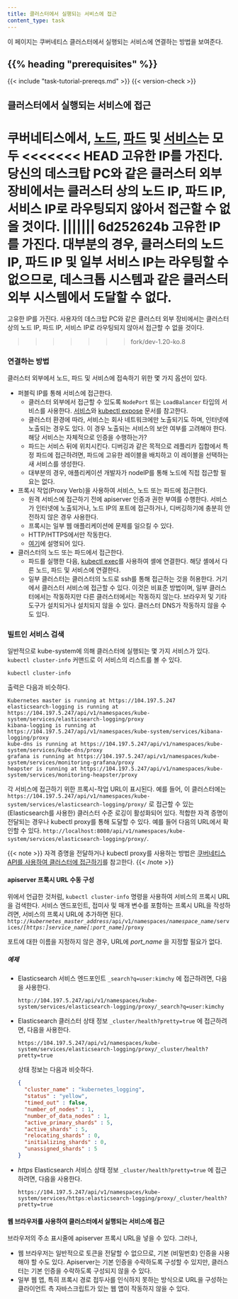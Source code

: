 ```yaml
---
title: 클러스터에서 실행되는 서비스에 접근
content_type: task
---
```


<!-- overview -->
이 페이지는 쿠버네티스 클러스터에서 실행되는 서비스에 연결하는 방법을 보여준다.


## {{% heading "prerequisites" %}}


{{< include "task-tutorial-prereqs.md" >}} {{< version-check >}}


<!-- steps -->

## 클러스터에서 실행되는 서비스에 접근

쿠버네티스에서, [노드](/ko/docs/concepts/architecture/nodes/),
[파드](/ko/docs/concepts/workloads/pods/) 및 [서비스](/ko/docs/concepts/services-networking/service/)는 모두
<<<<<<< HEAD
고유한 IP를 가진다. 당신의 데스크탑 PC와 같은 클러스터 외부 장비에서는
클러스터 상의 노드 IP, 파드 IP, 서비스 IP로 라우팅되지 않아서 
접근할 수 없을 것이다.
||||||| 6d252624b
고유한 IP를 가진다. 대부분의 경우, 클러스터의 노드 IP, 파드 IP 및 일부 서비스 IP는 라우팅할 수
없으므로, 데스크톱 시스템과 같은 클러스터 외부 시스템에서
도달할 수 없다.
=======
고유한 IP를 가진다. 사용자의 데스크탑 PC와 같은 클러스터 외부 장비에서는
클러스터 상의 노드 IP, 파드 IP, 서비스 IP로 라우팅되지 않아서 
접근할 수 없을 것이다.
>>>>>>> fork/dev-1.20-ko.8

### 연결하는 방법

클러스터 외부에서 노드, 파드 및 서비스에 접속하기 위한 몇 가지 옵션이 있다.

  - 퍼블릭 IP를 통해 서비스에 접근한다.
    - 클러스터 외부에서 접근할 수 있도록 `NodePort` 또는 `LoadBalancer` 타입의
      서비스를 사용한다. [서비스](/ko/docs/concepts/services-networking/service/)와
      [kubectl expose](/docs/reference/generated/kubectl/kubectl-commands/#expose) 문서를 참고한다.
    - 클러스터 환경에 따라, 서비스는 회사 네트워크에만 노출되기도 하며,
      인터넷에 노출되는 경우도 있다. 이 경우 노출되는 서비스의 보안 여부를 고려해야 한다.
      해당 서비스는 자체적으로 인증을 수행하는가?
    - 파드는 서비스 뒤에 위치시킨다. 디버깅과 같은 목적으로 레플리카 집합에서 특정 파드에 접근하려면,
      파드에 고유한 레이블을 배치하고 이 레이블을 선택하는 새 서비스를 생성한다.
    - 대부분의 경우, 애플리케이션 개발자가 nodeIP를 통해 노드에 직접
      접근할 필요는 없다.
  - 프록시 작업(Proxy Verb)을 사용하여 서비스, 노드 또는 파드에 접근한다.
    - 원격 서비스에 접근하기 전에 apiserver 인증과 권한 부여를 수행한다.
      서비스가 인터넷에 노출되거나, 노드 IP의 포트에 접근하거나, 디버깅하기에
      충분히 안전하지 않은 경우 사용한다.
    - 프록시는 일부 웹 애플리케이션에 문제를 일으킬 수 있다.
    - HTTP/HTTPS에서만 작동한다.
    - [여기](#apiserver-프록시-url-수동-구성)에 설명되어 있다.
  - 클러스터의 노드 또는 파드에서 접근한다.
    - 파드를 실행한 다음, [kubectl exec](/docs/reference/generated/kubectl/kubectl-commands/#exec)를 사용하여 셸에 연결한다.
      해당 셸에서 다른 노드, 파드 및 서비스에 연결한다.
    - 일부 클러스터는 클러스터의 노드로 ssh를 통해 접근하는 것을 허용한다. 거기에서 클러스터 서비스에
      접근할 수 있다. 이것은 비표준 방법이며, 일부 클러스터에서는 작동하지만 다른 클러스터에서는
      작동하지 않는다. 브라우저 및 기타 도구가 설치되거나 설치되지 않을 수 있다. 클러스터 DNS가 작동하지 않을 수도 있다.

### 빌트인 서비스 검색

일반적으로 kube-system에 의해 클러스터에 실행되는 몇 가지 서비스가 있다. 
`kubectl cluster-info` 커맨드로 이 서비스의 리스트를 볼 수 있다.

```shell
kubectl cluster-info
```

출력은 다음과 비슷하다.

```
Kubernetes master is running at https://104.197.5.247
elasticsearch-logging is running at https://104.197.5.247/api/v1/namespaces/kube-system/services/elasticsearch-logging/proxy
kibana-logging is running at https://104.197.5.247/api/v1/namespaces/kube-system/services/kibana-logging/proxy
kube-dns is running at https://104.197.5.247/api/v1/namespaces/kube-system/services/kube-dns/proxy
grafana is running at https://104.197.5.247/api/v1/namespaces/kube-system/services/monitoring-grafana/proxy
heapster is running at https://104.197.5.247/api/v1/namespaces/kube-system/services/monitoring-heapster/proxy
```

각 서비스에 접근하기 위한 프록시-작업 URL이 표시된다.
예를 들어, 이 클러스터에는 `https://104.197.5.247/api/v1/namespaces/kube-system/services/elasticsearch-logging/proxy/` 로
접근할 수 있는 (Elasticsearch를 사용한) 클러스터 수준 로깅이 활성화되어 있다. 적합한 자격 증명이 전달되는 경우나 kubectl proxy를 통해 도달할 수 있다. 예를 들어 다음의 URL에서 확인할 수 있다.
`http://localhost:8080/api/v1/namespaces/kube-system/services/elasticsearch-logging/proxy/`.

{{< note >}}
자격 증명을 전달하거나 kubectl proxy를 사용하는 방법은 [쿠버네티스 API를 사용하여 클러스터에 접근하기](/ko/docs/tasks/administer-cluster/access-cluster-api/)를 참고한다.
{{< /note >}}

#### apiserver 프록시 URL 수동 구성

위에서 언급한 것처럼, `kubectl cluster-info` 명령을 사용하여 서비스의 프록시 URL을 검색한다. 서비스 엔드포인트, 접미사 및 매개 변수를 포함하는 프록시 URL을 작성하려면, 서비스의 프록시 URL에 추가하면 된다.
`http://`*`kubernetes_master_address`*`/api/v1/namespaces/`*`namespace_name`*`/services/`*`[https:]service_name[:port_name]`*`/proxy`

포트에 대한 이름을 지정하지 않은 경우, URL에 *port_name* 을 지정할 필요가 없다.

##### 예제

* Elasticsearch 서비스 엔드포인트 `_search?q=user:kimchy` 에 접근하려면, 다음을 사용한다.

    ```
    http://104.197.5.247/api/v1/namespaces/kube-system/services/elasticsearch-logging/proxy/_search?q=user:kimchy
    ```

* Elasticsearch 클러스터 상태 정보 `_cluster/health?pretty=true` 에 접근하려면, 다음을 사용한다.

    ```
    https://104.197.5.247/api/v1/namespaces/kube-system/services/elasticsearch-logging/proxy/_cluster/health?pretty=true
    ```

    상태 정보는 다음과 비슷하다.

    ```json
    {
      "cluster_name" : "kubernetes_logging",
      "status" : "yellow",
      "timed_out" : false,
      "number_of_nodes" : 1,
      "number_of_data_nodes" : 1,
      "active_primary_shards" : 5,
      "active_shards" : 5,
      "relocating_shards" : 0,
      "initializing_shards" : 0,
      "unassigned_shards" : 5
    }
    ```

* *https* Elasticsearch 서비스 상태 정보 `_cluster/health?pretty=true` 에 접근하려면, 다음을 사용한다.

    ```
    https://104.197.5.247/api/v1/namespaces/kube-system/services/https:elasticsearch-logging/proxy/_cluster/health?pretty=true
    ```

#### 웹 브라우저를 사용하여 클러스터에서 실행되는 서비스에 접근

브라우저의 주소 표시줄에 apiserver 프록시 URL을 넣을 수 있다. 그러나,

  - 웹 브라우저는 일반적으로 토큰을 전달할 수 없으므로, 기본 (비밀번호) 인증을 사용해야 할 수도 있다. Apiserver는 기본 인증을 수락하도록 구성할 수 있지만,
    클러스터는 기본 인증을 수락하도록 구성되지 않을 수 있다.
  - 일부 웹 앱, 특히 프록시 경로 접두사를 인식하지 못하는 방식으로 URL을 구성하는 클라이언트 측 자바스크립트가 있는
    웹 앱이 작동하지 않을 수 있다.
